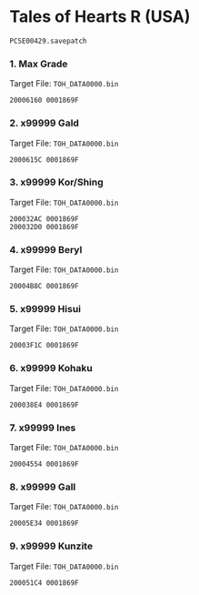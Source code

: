 #  Tales of Hearts R (USA)

`PCSE00429.savepatch`

### 1. Max Grade

Target File: `TOH_DATA0000.bin`

```
20006160 0001869F
```

### 2. x99999 Gald

Target File: `TOH_DATA0000.bin`

```
2000615C 0001869F
```

### 3. x99999 Kor/Shing

Target File: `TOH_DATA0000.bin`

```
200032AC 0001869F
200032D0 0001869F
```

### 4. x99999 Beryl

Target File: `TOH_DATA0000.bin`

```
20004B8C 0001869F
```

### 5. x99999 Hisui

Target File: `TOH_DATA0000.bin`

```
20003F1C 0001869F
```

### 6. x99999 Kohaku

Target File: `TOH_DATA0000.bin`

```
200038E4 0001869F
```

### 7. x99999 Ines

Target File: `TOH_DATA0000.bin`

```
20004554 0001869F
```

### 8. x99999 Gall

Target File: `TOH_DATA0000.bin`

```
20005E34 0001869F
```

### 9. x99999 Kunzite

Target File: `TOH_DATA0000.bin`

```
200051C4 0001869F
```

